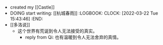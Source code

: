 - created my [[Castle]]
- DOING start writing: [[杭城春雨]]
  :LOGBOOK:
  CLOCK: [2022-03-22 Tue 15:43:46]
  :END:
- [[多洛说]]
	- 这个世界有荒诞到令人无法接受的真实。
		- reply from Qi: 也有温暖到令人无法舍弃的真情。